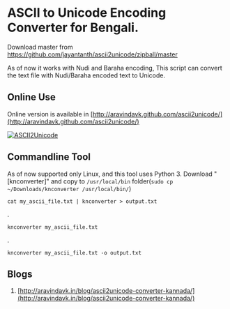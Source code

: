 # ASCII to Unicode Encoding Converter for Bengali.

Download master from https://github.com/jayantanth/ascii2unicode/zipball/master


As of now it works with Nudi and Baraha encoding, This script can convert the text file with Nudi/Baraha encoded text to Unicode.

## Online Use

Online version is available in [http://aravindavk.github.com/ascii2unicode/](http://aravindavk.github.com/ascii2unicode/)

[![ASCII2Unicode](https://github.com/aravindavk/ascii2unicode/raw/master/ascii2unicode.png)](http://aravindavk.github.com/ascii2unicode/)

## Commandline Tool

As of now supported only Linux, and this tool uses Python 3. Download "[knconverter]" and copy to `/usr/local/bin` folder(`sudo cp ~/Downloads/knconverter /usr/local/bin/`)

    cat my_ascii_file.txt | knconverter > output.txt

.

    knconverter my_ascii_file.txt

.

    knconverter my_ascii_file.txt -o output.txt


## Blogs

1. [http://aravindavk.in/blog/ascii2unicode-converter-kannada/](http://aravindavk.in/blog/ascii2unicode-converter-kannada/)

